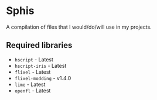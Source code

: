 # Sphis
A compilation of files that I would/do/will use in my projects.

## Required libraries
- `hscript` - Latest
- `hscript-iris` - Latest
- `flixel` - Latest
- `flixel-modding` - v1.4.0
- `lime` - Latest
- `openfl` - Latest